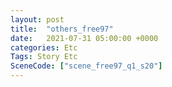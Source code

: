 ```yaml
---
layout: post
title:  "others_free97"
date:   2021-07-31 05:00:00 +0000
categories: Etc
Tags: Story Etc
SceneCode: ["scene_free97_q1_s20"]
---
```

